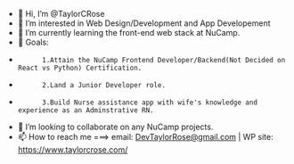 - 👋 Hi, I’m @TaylorCRose
- 👀 I’m interested in Web Design/Development and App Developement 
- 🌱 I’m currently learning the front-end web stack at NuCamp. 
- 🥅 Goals:
-           1.Attain the NuCamp Frontend Developer/Backend(Not Decided on React vs Python) Certification.
-           2.Land a Junior Developer role.
-           3.Build Nurse assistance app with wife's knowledge and experience as an Adminstrative RN.
- 💞️ I’m looking to collaborate on any NuCamp projects.
- 📫 How to reach me ===> email: DevTaylorRose@gmail.com | WP site: https://www.taylorcrose.com/

<!---
TaylorCRose/TaylorCRose is a ✨ special ✨ repository because its `README.md` (this file) appears on your GitHub profile.
You can click the Preview link to take a look at your changes.
--->
